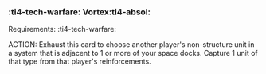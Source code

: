 ### :ti4-tech-warfare: **Vortex**:ti4-absol:

Requirements: :ti4-tech-warfare:

ACTION: Exhaust this card to choose another player's non-structure unit in a system that is adjacent to 1 or more of your space docks.
Capture 1 unit of that type from that player's reinforcements.
